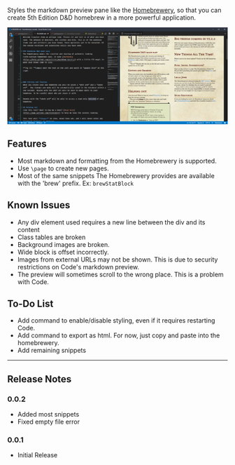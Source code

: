 Styles the markdown preview pane like the [Homebrewery](http://homebrewery.naturalcrit.com/), so that you can create 5th Edition D&D homebrew in a more powerful application.

![preview-image](https://raw.githubusercontent.com/OfficerHalf/homebrewery-vscode/master/docs/images/Preview.PNG)

## Features
- Most markdown and formatting from the Homebrewery is supported.
- Use `\page` to create new pages.
- Most of the same snippets The Homebrewery provides are available with the 'brew' prefix. Ex: `brewStatBlock`

## Known Issues
- Any div element used requires a new line between the div and its content
- Class tables are broken
- Background images are broken.
- Wide block is offset incorrectly.
- Images from external URLs may not be shown. This is due to security restrictions on Code's markdown preview.
- The preview will sometimes scroll to the wrong place. This is a problem with Code.

## To-Do List
- Add command to enable/disable styling, even if it requires restarting Code.
- Add command to export as html. For now, just copy and paste into the homebrewery.
- Add remaining snippets
---
## Release Notes
### 0.0.2
- Added most snippets
- Fixed empty file error

### 0.0.1
- Initial Release
